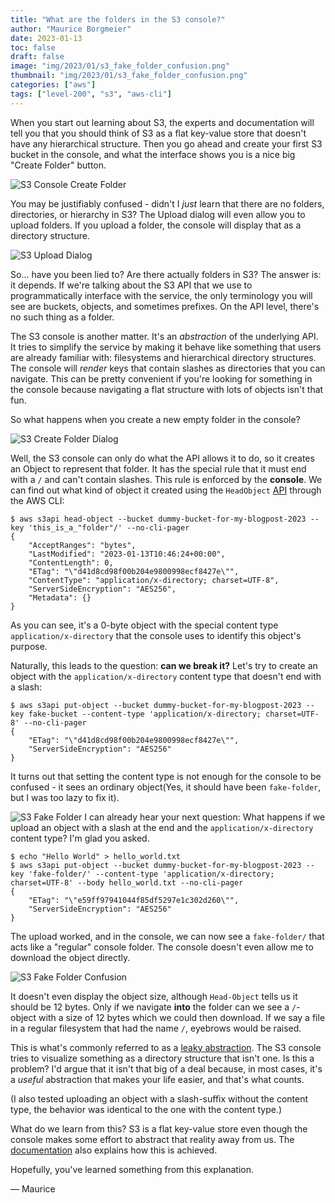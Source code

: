 ```yaml
---
title: "What are the folders in the S3 console?"
author: "Maurice Borgmeier"
date: 2023-01-13
toc: false
draft: false
image: "img/2023/01/s3_fake_folder_confusion.png"
thumbnail: "img/2023/01/s3_fake_folder_confusion.png"
categories: ["aws"]
tags: ["level-200", "s3", "aws-cli"]
---
```


When you start out learning about S3, the experts and documentation will tell you that you should think of S3 as a flat key-value store that doesn't have any hierarchical structure. Then you go ahead and create your first S3 bucket in the console, and what the interface shows you is a nice big "Create Folder" button.

![S3 Console Create Folder](/img/2023/01/s3_create_folder.png)

You may be justifiably confused - didn't I _just_ learn that there are no folders, directories, or hierarchy in S3? The Upload dialog will even allow you to upload folders. If you upload a folder, the console will display that as a directory structure.

![S3 Upload Dialog](/img/2023/01/s3_upload_dialog.png)

So... have you been lied to? Are there actually folders in S3? The answer is: it depends. If we're talking about the S3 API that we use to programmatically interface with the service, the only terminology you will see are buckets, objects, and sometimes prefixes. On the API level, there's no such thing as a folder.

The S3 console is another matter. It's an _abstraction_ of the underlying API. It tries to simplify the service by making it behave like something that users are already familiar with: filesystems and hierarchical directory structures. The console will _render_ keys that contain slashes as directories that you can navigate. This can be pretty convenient if you're looking for something in the console because navigating a flat structure with lots of objects isn't that fun.

So what happens when you create a new empty folder in the console?

![S3 Create Folder Dialog](/img/2023/01/s3_create_folder_dialog.png)

Well, the S3 console can only do what the API allows it to do, so it creates an Object to represent that folder. It has the special rule that it must end with a `/` and can't contain slashes. This rule is enforced by the **console**. We can find out what kind of object it created using the `HeadObject` [API](https://docs.aws.amazon.com/AmazonS3/latest/API/API_HeadObject.html) through the AWS CLI:

```shell
$ aws s3api head-object --bucket dummy-bucket-for-my-blogpost-2023 --key 'this_is_a_"folder"/' --no-cli-pager
{
    "AcceptRanges": "bytes",
    "LastModified": "2023-01-13T10:46:24+00:00",
    "ContentLength": 0,
    "ETag": "\"d41d8cd98f00b204e9800998ecf8427e\"",
    "ContentType": "application/x-directory; charset=UTF-8",
    "ServerSideEncryption": "AES256",
    "Metadata": {}
}
```

As you can see, it's a 0-byte object with the special content type `application/x-directory` that the console uses to identify this object's purpose.

Naturally, this leads to the question: **can we break it?** Let's try to create an object with the `application/x-directory` content type that doesn't end with a slash:

```shell
$ aws s3api put-object --bucket dummy-bucket-for-my-blogpost-2023 --key fake-bucket --content-type 'application/x-directory; charset=UTF-8' --no-cli-pager
{
    "ETag": "\"d41d8cd98f00b204e9800998ecf8427e\"",
    "ServerSideEncryption": "AES256"
}
```

It turns out that setting the content type is not enough for the console to be confused - it sees an ordinary object(Yes, it should have been `fake-folder`, but I was too lazy to fix it).

![S3 Fake Folder](/img/2023/01/s3_fake_folder.png)
I can already hear your next question: What happens if we upload an object with a slash at the end and the `application/x-directory` content type? I'm glad you asked.

```shell
$ echo "Hello World" > hello_world.txt
$ aws s3api put-object --bucket dummy-bucket-for-my-blogpost-2023 --key 'fake-folder/' --content-type 'application/x-directory; charset=UTF-8' --body hello_world.txt --no-cli-pager
{
    "ETag": "\"e59ff97941044f85df5297e1c302d260\"",
    "ServerSideEncryption": "AES256"
}
```

The upload worked, and in the console, we can now see a `fake-folder/` that acts like a "regular" console folder. The console doesn't even allow me to download the object directly.

![S3 Fake Folder Confusion](/img/2023/01/s3_fake_folder_confusion.png)

It doesn't even display the object size, although `Head-Object` tells us it should be 12 bytes. Only if we navigate **into** the folder can we see a `/`-object with a size of 12 bytes which we could then download. If we say a file in a regular filesystem that had the name `/`, eyebrows would be raised.

This is what's commonly referred to as a [leaky abstraction](https://www.joelonsoftware.com/2002/11/11/the-law-of-leaky-abstractions/). The S3 console tries to visualize something as a directory structure that isn't one. Is this a problem? I'd argue that it isn't that big of a deal because, in most cases, it's a _useful_ abstraction that makes your life easier, and that's what counts.

(I also tested uploading an object with a slash-suffix without the content type, the behavior was identical to the one with the content type.)

What do we learn from this? S3 is a flat key-value store even though the console makes some effort to abstract that reality away from us. The [documentation](https://docs.aws.amazon.com/AmazonS3/latest/userguide/using-folders.html) also explains how this is achieved.

Hopefully, you've learned something from this explanation.

&mdash; Maurice